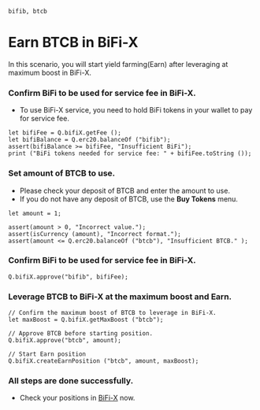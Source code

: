 ```meta-Currency
bifib, btcb
```

# Earn BTCB in BiFi-X

In this scenario, you will start yield farming(Earn) after leveraging at maximum boost in BiFi-X.

### Confirm BiFi to be used for service fee in BiFi-X.

- To use BiFi-X service, you need to hold BiFi tokens in your wallet to pay for service fee.

```output-Dynamic
let bifiFee = Q.bifiX.getFee ();
let bifiBalance = Q.erc20.balanceOf ("bifib");
assert(bifiBalance >= bifiFee, "Insufficient BiFi");
print ("BiFi tokens needed for service fee: " + bifiFee.toString ());
```

### Set amount of BTCB to use.

- Please check your deposit of BTCB and enter the amount to use.
- If you do not have any deposit of BTCB, use the **Buy Tokens** menu.

```input BTCB
let amount = 1;
```

```input-Verify
assert(amount > 0, "Incorrect value.");
assert(isCurrency (amount), "Incorrect format.");
assert(amount <= Q.erc20.balanceOf ("btcb"), "Insufficient BTCB." );
```

### Confirm BiFi to be used for service fee in BiFi-X.

```taster
Q.bifiX.approve("bifib", bifiFee);
```

### Leverage BTCB to BiFi-X at the maximum boost and Earn.

```taster
// Confirm the maximum boost of BTCB to leverage in BiFi-X.
let maxBoost = Q.bifiX.getMaxBoost ("btcb");

// Approve BTCB before starting position.
Q.bifiX.approve("btcb", amount);

// Start Earn position
Q.bifiX.createEarnPosition ("btcb", amount, maxBoost);
```

### All steps are done successfully.

- Check your positions in [BiFi-X](https://x.bifi.finance/) now.
